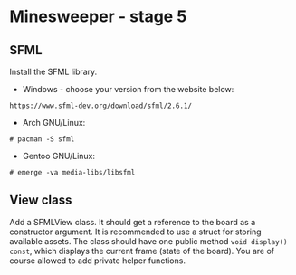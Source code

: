 # Minesweeper - stage 5

## SFML

Install the SFML library.
- Windows - choose your version from the website below:
```
https://www.sfml-dev.org/download/sfml/2.6.1/
```
- Arch GNU/Linux:
```
# pacman -S sfml
```
- Gentoo GNU/Linux:
```
# emerge -va media-libs/libsfml
```

## View class
Add a SFMLView class. It should get a reference to the board as a constructor argument. It is recommended to use a struct for storing available assets.
The class should have one public method `void display() const`, which displays the current frame (state of the board).
You are of course allowed to add private helper functions.
